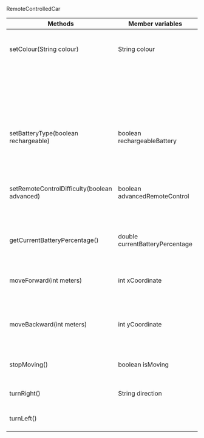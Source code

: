 RemoteControlledCar

| Methods                                      | Member variables                | Scenario                                                                         | Output                                                 |
|----------------------------------------------|---------------------------------|----------------------------------------------------------------------------------|--------------------------------------------------------|
| setColour(String colour)                     | String colour                   | Owner wants to decide the colour of the car, gives a valid colour                | true                                                   |
|                                              |                                 | Owner wants to decide the colour of the car, gives a valid colour                | false                                                  |
| setBatteryType(boolean rechargeable)         | boolean rechargeableBattery     | Owner wants to decide if the batteries are rechargeable or not (i.e. disposable) | void                                                   |
| setRemoteControlDifficulty(boolean advanced) | boolean advancedRemoteControl   | Owner wants to decide if the remote control is advanced or not (i.e. simple)     | void                                                   |
| getCurrentBatteryPercentage()                | double currentBatteryPercentage | Owner wants to see the battery percentage remaining                              | A double representing the battery percentage remaining |
| moveForward(int meters)                      | int xCoordinate                 | Owner wants to move the car forward the specified no of meters                   | void                                                   |
| moveBackward(int meters)                     | int yCoordinate                 | Owner wants to move the car backwards the specified no of meters                 | void                                                   |
| stopMoving()                                 | boolean isMoving                | Owner wants to stop the car from moving                                          | void                                                   |
| turnRight()                                  | String direction                | Owner wants to turn the car right                                                | void                                                   |
| turnLeft()                                   |                                 | Owner wants to turn the car left                                                 | void                                                   |
